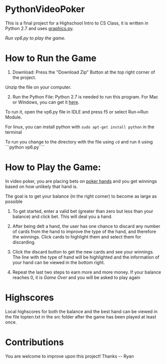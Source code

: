 # PythonVideoPoker
This is a final project for a Highschool Intro to CS Class, it is written in Python 2.7 and uses [graphics.py](http://mcsp.wartburg.edu/zelle/python/graphics.py). 

*Run vp6.py to play the game.*

# How to Run the Game

1. Download:
Press the "Download Zip" Button at the top right corner of the project. 

Unzip the file on your computer. 

2. Run the Python File:
Python 2.7 is needed to run this program. For Mac or Windows, you can get it [here](https://www.python.org/downloads/release/python-2710/). 

To run it, open the vp6.py file in IDLE and press f5 or select Run->Run Module. 

For linux, you can install python with ```sudo apt-get install python``` in the terminal

To run you change to the directory with the file using ```cd``` and run it using ```python vp6.py````

# How to Play the Game:
In video poker, you are placing bets on [poker hands](https://en.wikipedia.org/wiki/List_of_poker_hands) and you get winnings based on how unlikely that hand is. 

The goal is to get your balance (in the right corner) to become as large as possible

1. To get started, enter a valid bet (greater than zero but less than your balance) and click bet. This will deal you a hand. 

2. After being delt a hand, the user has one chance to discard any number of cards from the hand to improve the type of the hand, and therefore the winnings. Click cards to highlight them and select them for discarding. 

3. Click the discard button to get the new cards and see your winnings. The line with the type of hand will be highlighted and the information of your hand can be viewed in the bottom right. 

4. Repeat the last two steps to earn more and more money. If your balance reaches 0, it is *Game Over* and you will be asked to play again

# Highscores
Local highscores for both the balance and the best hand can be viewed in the file topten.txt in the src folder after the game has been played at least once. 

# Contributions
You are welcome to improve upon this project! Thanks -- Ryan 

